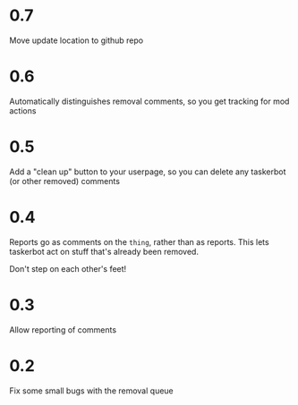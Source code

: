 # 0.7
Move update location to github repo

# 0.6
Automatically distinguishes removal comments, so you get tracking for mod actions
# 0.5
Add a "clean up" button to your userpage, so you can delete any taskerbot (or other removed) comments
# 0.4
Reports go as comments on the `thing`, rather than as reports. This lets taskerbot act on stuff that's already been removed.

Don't step on each other's feet!

# 0.3
Allow reporting of comments

# 0.2
Fix some small bugs with the removal queue
